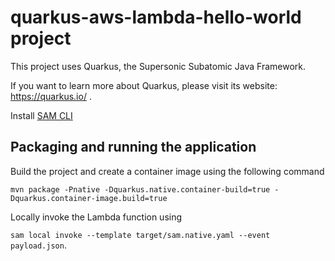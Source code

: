 # quarkus-aws-lambda-hello-world project

This project uses Quarkus, the Supersonic Subatomic Java Framework.

If you want to learn more about Quarkus, please visit its website: https://quarkus.io/ .

Install [SAM CLI](https://docs.aws.amazon.com/serverless-application-model/latest/developerguide/serverless-sam-cli-install.html)

## Packaging and running the application

Build the project and create a container image using the following command

`mvn package -Pnative -Dquarkus.native.container-build=true -Dquarkus.container-image.build=true`

Locally invoke the Lambda function using

`sam local invoke --template target/sam.native.yaml --event payload.json`.
